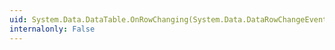 ```yaml
---
uid: System.Data.DataTable.OnRowChanging(System.Data.DataRowChangeEventArgs)
internalonly: False
---
```

